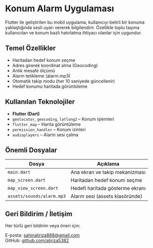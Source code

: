 # Konum Alarm Uygulaması

Flutter ile geliştirilen bu mobil uygulama, kullanıcıyı belirli bir konuma yaklaştığında sesli uyarı vererek bilgilendirir. Özellikle toplu taşıma kullanıcıları ve konum bazlı hatırlatma ihtiyacı olanlar için uygundur.

## Temel Özellikler
- Haritadan hedef konum seçme
- Adres girerek koordinat alma (Geocoding)
- Anlık mesafe ölçümü
- Alarm tetikleme (alarm.mp3)
- Otomatik takip modu (her 10 saniyede güncellenir)
- Hedef konumu haritada görüntüleme

## Kullanılan Teknolojiler
- **Flutter (Dart)**
- `geolocator`, `geocoding`, `latlong2` – Konum işlemleri
- `flutter_map` – Harita görüntüleme
- `permission_handler` – Konum izinleri
- `audioplayers` – Alarm sesi çalma

## Önemli Dosyalar
| Dosya                     | Açıklama                                  |
|---------------------------|-------------------------------------------|
| `main.dart`               | Ana ekran ve takip mekanizması            |
| `map_screen.dart`         | Haritadan hedef konum seçme               |
| `map_view_screen.dart`    | Hedefi haritada gösterme ekranı           |
| `assets/sounds/alarm.mp3` | Alarm sesi (assets klasöründe)            |

## Geri Bildirim / İletişim

Her türlü geri bildirim veya öneri için:

E-posta: [sahinaliriza888@gmail.com](mailto:sahinaliriza888@gmail.com)  
GitHub: [github.com/aliriza5382](https://github.com/aliriza5382)
